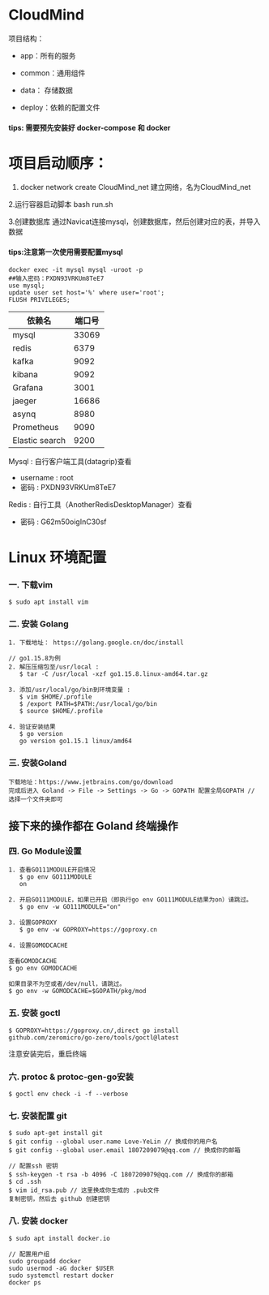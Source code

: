 # CloudMind

项目结构：
- app：所有的服务

- common：通用组件

- data： 存储数据

- deploy：依赖的配置文件


#### tips: 需要预先安装好 docker-compose 和 docker

# 项目启动顺序：
1. docker network create CloudMind_net
建立网络，名为CloudMind_net

2.运行容器启动脚本
bash run.sh

3.创建数据库
通过Navicat连接mysql，创建数据库，然后创建对应的表，并导入数据

#### tips:注意第一次使用需要配置mysql
```shell
docker exec -it mysql mysql -uroot -p
##输入密码：PXDN93VRKUm8TeE7
use mysql;
update user set host='%' where user='root';
FLUSH PRIVILEGES;
```

| 依赖名   | 端口号  |
|-------|------|
| mysql | 33069 |
| redis | 6379 |
| kafka | 9092 |
| kibana | 9092 |
| Grafana | 3001 |
|jaeger | 16686 |
|asynq| 8980 |
| Prometheus | 9090 |
| Elastic search | 9200 |


Mysql :  自行客户端工具(datagrip)查看
- username : root
- 密码 : PXDN93VRKUm8TeE7

Redis :  自行工具（AnotherRedisDesktopManager）查看
- 密码 : G62m50oigInC30sf


# Linux 环境配置

### 一. 下载vim
```
$ sudo apt install vim
```
### 二. 安装 Golang
```
1. 下载地址： https://golang.google.cn/doc/install

// go1.15.8为例
2. 解压压缩包至/usr/local :
   $ tar -C /usr/local -xzf go1.15.8.linux-amd64.tar.gz

3. 添加/usr/local/go/bin到环境变量 :
   $ vim $HOME/.profile
   $ /export PATH=$PATH:/usr/local/go/bin
   $ source $HOME/.profile

4. 验证安装结果
   $ go version
   go version go1.15.1 linux/amd64
```

### 三. 安装Goland
```
下载地址：https://www.jetbrains.com/go/download
完成后进入 Goland -> File -> Settings -> Go -> GOPATH 配置全局GOPATH // 选择一个文件夹即可
```

## 接下来的操作都在 Goland 终端操作
### 四. Go Module设置
```
1. 查看GO111MODULE开启情况
   $ go env GO111MODULE
   on

2. 开启GO111MODULE，如果已开启（即执行go env GO111MODULE结果为on）请跳过。
   $ go env -w GO111MODULE="on"

3. 设置GOPROXY
   $ go env -w GOPROXY=https://goproxy.cn

4. 设置GOMODCACHE

查看GOMODCACHE
$ go env GOMODCACHE

如果目录不为空或者/dev/null，请跳过。
$ go env -w GOMODCACHE=$GOPATH/pkg/mod
```

### 五. 安装 goctl
```
$ GOPROXY=https://goproxy.cn/,direct go install github.com/zeromicro/go-zero/tools/goctl@latest
```
注意安装完后，重启终端

### 六. protoc & protoc-gen-go安装
```
$ goctl env check -i -f --verbose
```

### 七. 安装配置 git
```
$ sudo apt-get install git
$ git config --global user.name Love-YeLin // 换成你的用户名
$ git config --global user.email 1807209079@qq.com // 换成你的邮箱

// 配置ssh 密钥
$ ssh-keygen -t rsa -b 4096 -C 1807209079@qq.com // 换成你的邮箱
$ cd .ssh
$ vim id_rsa.pub // 这里换成你生成的 .pub文件
复制密钥，然后去 github 创建密钥
```

### 八. 安装 docker
```
$ sudo apt install docker.io

// 配置用户组
sudo groupadd docker
sudo usermod -aG docker $USER
sudo systemctl restart docker
docker ps
```
